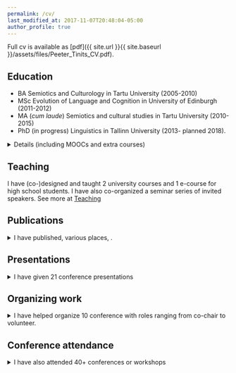 ```yaml
---
permalink: /cv/
last_modified_at: 2017-11-07T20:48:04-05:00
author_profile: true
---
```


Full cv is available as [pdf]({{ site.url }}{{ site.baseurl }}/assets/files/Peeter_Tinits_CV.pdf).

## Education

- BA Semiotics and Culturology in Tartu University (2005-2010) 
- MSc Evolution of Language and Cognition in University of Edinburgh (2011-2012)
- MA (*cum laude*) Semiotics and cultural studies in Tartu University (2010-2015)
- PhD (in progress) Linguistics in Tallinn University (2013- planned 2018).

<details> <summary>Details (including MOOCs and extra courses)</summary>

</details>


## Teaching
I have (co-)designed and taught 2 university courses and 1 e-course for high school students. I have also co-organized a seminar series of invited speakers. See more at [Teaching](/teaching/)

## Publications
<details> <summary> I have published, various places, .</summary>

{% capture my_include %}{% include cv-pubs.md %}{% endcapture %}
{{ my_include | markdownify }}

</details>

## Presentations
<details> 
 <summary>I have given 21 conference presentations </summary>
{% capture my_include %}{% include cv-pres.md %}{% endcapture %}
{{ my_include | markdownify }}

</details>

## Organizing work
<details>
 <summary>
I have helped organize 10 conference with roles ranging from co-chair to volunteer.</summary>

{% capture my_include %}{% include cv-orgs.md %}{% endcapture %}
{{ my_include | markdownify }}
</details>

## Conference attendance
<details>
 <summary>I have also attended 40+ conferences or workshops</summary>

{% capture my_include %}{% include cv-meets.md %}{% endcapture %}
{{ my_include | markdownify }}

</details>